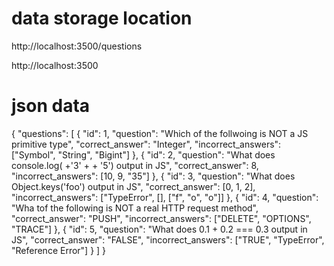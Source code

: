 # data storage location

http://localhost:3500/questions

http://localhost:3500

# json data

{
"questions": [
{
"id": 1,
"question": "Which of the follwoing is NOT a JS primitive type",
"correct_answer": "Integer",
"incorrect_answers": ["Symbol", "String", "Bigint"]
},
{
"id": 2,
"question": "What does console.log( +'3' + + '5') output in JS",
"correct_answer": 8,
"incorrect_answers": [10, 9, "35"]
},
{
"id": 3,
"question": "What does Object.keys('foo') output in JS",
"correct_answer": [0, 1, 2],
"incorrect_answers": ["TypeError", [], ["f", "o", "o"]]
},
{
"id": 4,
"question": "Wha tof the following is NOT a real HTTP request method",
"correct_answer": "PUSH",
"incorrect_answers": ["DELETE", "OPTIONS", "TRACE"]
},
{
"id": 5,
"question": "What does 0.1 + 0.2 === 0.3 output in JS",
"correct_answer": "FALSE",
"incorrect_answers": ["TRUE", "TypeError", "Reference Error"]
}
]
}
